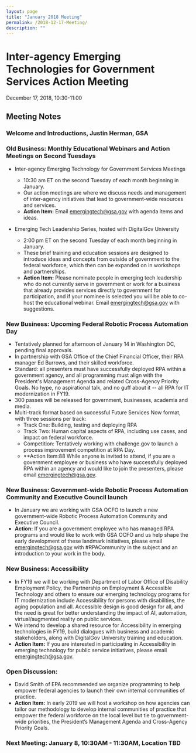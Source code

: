 ```yaml
---
layout: page
title: "January 2018 Meeting"
permalink: /2018-12-17-Meeting/
description: ""
---
```


# Inter-agency Emerging Technologies for Government Services Action Meeting <br>
December 17, 2018, 10:30-11:00 <br>

## Meeting Notes

### Welcome and Introductions, Justin Herman, GSA

### Old Business: Monthly Educational Webinars and Action Meetings on Second Tuesdays
* Inter-agency Emerging Technology for Government Services Meetings
  * 10:30 am ET on the second Tuesday of each month beginning in January.
  * Our action meetings are where we discuss needs and management of inter-agency initiatives that lead to government-wide resources and services.
  * **Action Item:** Email emergingtech@gsa.gov with agenda items and ideas. 
  
* Emerging Tech Leadership Series, hosted with DigitalGov University
  * 2:00 pm ET on the second Tuesday of each month beginning in January.
  * These brief training and education sessions are designed to introduce ideas and concepts from outside of government to the federal workforce, which then can be expanded on in workshops and partnerships. 
  * **Action Item:** Please nominate people in emerging tech leadership who do not currently serve in government or work for a business that already provides services directly to government for participation, and if your nominee is selected you will be able to co-host the educational webinar. Email emergingtech@gsa.gov with suggestions. 

### New Business: Upcoming Federal Robotic Process Automation Day 
* Tentatively planned for afternoon of January 14 in Washington DC, pending final approvals.
* In partnership with GSA Office of the Chief Financial Officer, their RPA manager Ed Burrows, and their skilled workforce. 
* Standard: all presenters must have successfully deployed RPA within a government agency, and all programming must align with the President's Management Agenda and related Cross-Agency Priority Goals. No hype, no aspirational talk, and no guff about it -- all RPA for IT modernization in FY19. 
* 300 passes will be released for government, businesses, academia and media.
* Multi-track format based on successful Future Services Now format, with three sessions per track:
  * Track One: Building, testing and deploying RPA
  * Track Two: Human capital aspects of RPA, including use cases, and impact on federal workforce.  
  * Competition: Tentatively working with challenge.gov to launch a process improvement competition at RPA Day. 
  * **Action Item:88 While anyone is invited to attend, if you are a government employee or business who have successfully deployed RPA within an agency and would like to join the presenters, please email emergingtech@gsa.gov. 

### New Business: Government-wide Robotic Process Automation Community and Executive Council launch
* In January we are working with GSA OCFO to launch a new government-wide Robotic Process Automation Community and Executive Council. 
* **Action:** If you are a government employee who has managed RPA programs and would like to work with GSA OCFO and us help shape the early development of these landmark initiatives, please email emergingtech@gsa.gov with #RPACommunity in the subject and an introduction to your work in the body. 

### New Business: Accessibility
* In FY19 we will be working with Department of Labor Office of Disability Employment Policy, the Partnership on Employment & Accessible Technology and others to ensure our emerging technology programs for IT modernization include Accessibility for persons with disabilities, the aging population and all. Accessible design is good design for all, and the need is great for better understanding the impact of AI, automation, virtual/augmented reality on public services. 
* We intend to develop a shared resource for Accessibility in emerging technologies in FY19, build dialogues with business and academic stakeholders, along with DigitalGov University training and education. 
* **Action Item:** If you are interested in participating in Accessibility in emerging technology for public service initiatives, please email emergingtech@gsa.gov. 

### Open Discussion:
* David Smith of EPA recommended we organize programming to help empower federal agencies to launch their own internal communities of practice. 
* **Action Item:** In early 2019 we will host a workshop on how agencies can tailor our methodology to develop internal communities of practice that empower the federal workforce on the local level but tie to government-wide priorities, the President’s Management Agenda and Cross-Agency Priority Goals. 

### Next Meeting: January 8, 10:30AM - 11:30AM, Location TBD
